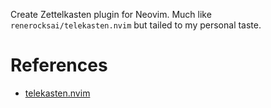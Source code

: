 Create Zettelkasten plugin for Neovim. Much like `renerocksai/telekasten.nvim`
but tailed to my personal taste.

# References
* [telekasten.nvim](https://github.com/renerocksai/telekasten.nvim)
